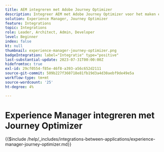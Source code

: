 ```yaml
---
title: AEM integreren met Adobe Journey Optimizer
description: Integreer AEM met Adobe Journey Optimizer voor het maken en beheren van klantritten.
solution: Experience Manager, Journey Optimizer
feature: Integrations
topic: Integrations
role: Leader, Architect, Admin, Developer
level: Beginner
index: false
kt: null
thumbnail: experience-manager-journey-optimizer.png
badgeIntegration: label="Integratie" type="positive"
last-substantial-update: 2023-07-31T00:00:00Z
hidefromtoc: true
exl-id: 29cf0554-f85e-46f8-a393-a56c652d2111
source-git-commit: 509b227f360718e81fb19d3a4d30aebf9de49e5a
workflow-type: tm+mt
source-wordcount: '25'
ht-degree: 4%

---
```


# Experience Manager integreren met Journey Optimizer

{{$include /help/_includes/integrations-between-applications/experience-manager-journey-optimizer.md}}
